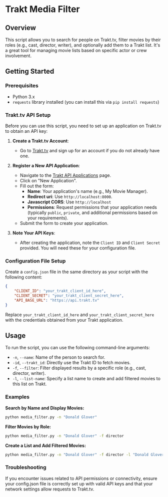 # Trakt Media Filter

## Overview

This script allows you to search for people on Trakt.tv, filter movies by their roles (e.g., cast, director, writer), and optionally add them to a Trakt list. It's a great tool for managing movie lists based on specific actor or crew involvement.

## Getting Started

### Prerequisites

- Python 3.x
- `requests` library installed (you can install this via `pip install requests`)

### Trakt.tv API Setup

Before you can use this script, you need to set up an application on Trakt.tv to obtain an API key:

1. **Create a Trakt.tv Account**:
   - Go to [Trakt.tv](https://trakt.tv/) and sign up for an account if you do not already have one.

2. **Register a New API Application**:
   - Navigate to the [Trakt API Applications](https://trakt.tv/oauth/applications) page.
   - Click on "New Application".
   - Fill out the form:
     - **Name**: Your application's name (e.g., My Movie Manager).
     - **Redirect uri**: Use `http://localhost:8000`.
     - **Javascript CORS**: Use `http://localhost`
     - **Permissions**: Request permissions that your application needs (typically `public`, `private`, and additional permissions based on your requirements).
   - Submit the form to create your application.

3. **Note Your API Keys**:
   - After creating the application, note the `Client ID` and `Client Secret` provided. You will need these for your configuration file.

### Configuration File Setup

Create a `config.json` file in the same directory as your script with the following content:

```json
{
    "CLIENT_ID": "your_trakt_client_id_here",
    "CLIENT_SECRET": "your_trakt_client_secret_here",
    "API_BASE_URL": "https://api.trakt.tv"
}
```

Replace `your_trakt_client_id_here` and `your_trakt_client_secret_here` with the credentials obtained from your Trakt application.

## Usage

To run the script, you can use the following command-line arguments:

- `-n`, `--name`: Name of the person to search for.
- `-id`, `--trakt_id`: Directly use the Trakt ID to fetch movies.
- `-f`, `--filter`: Filter displayed results by a specific role (e.g., cast, director, writer).
- `-l`, `--list-name`: Specify a list name to create and add filtered movies to this list on Trakt.

### Examples

**Search by Name and Display Movies:**
```bash
python media_filter.py -n "Donald Glover"
```

**Filter Movies by Role:**
```bash
python media_filter.py -n "Donald Glover" -f director
```

**Create a List and Add Filtered Movies:**
```bash
python media_filter.py -n "Donald Glover" -f director -l "Donald Glover Directors"
```

### Troubleshooting
If you encounter issues related to API permissions or connectivity, ensure your config.json file is correctly set up with valid API keys and that your network settings allow requests to Trakt.tv.
